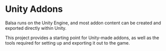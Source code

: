 # Unity Addons

Balsa runs on the Unity Engine, and most addon content can be created and exported directly within Unity. 

This project provides a starting point for Unity-made addons, as well as the tools required for setting up and exporting it out to the game.
